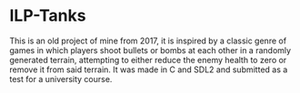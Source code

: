 # ILP-Tanks
This is an old project of mine from 2017, it is inspired by a classic genre of games in which players shoot bullets or bombs at each other in a randomly generated terrain, attempting to either reduce the enemy health to zero or remove it from said terrain. It was made in C and SDL2 and submitted as a test for a university course.
